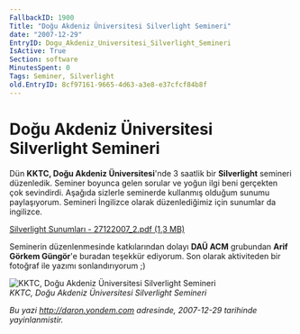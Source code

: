 ```yaml
---
FallbackID: 1900
Title: "Doğu Akdeniz Üniversitesi Silverlight Semineri"
date: "2007-12-29"
EntryID: Dogu_Akdeniz_Universitesi_Silverlight_Semineri
IsActive: True
Section: software
MinutesSpent: 0
Tags: Seminer, Silverlight
old.EntryID: 8cf97161-9665-4d63-a3e8-e37cfcf84b8f
---
```

# Doğu Akdeniz Üniversitesi Silverlight Semineri
Dün **KKTC, Doğu Akdeniz Üniversitesi**'nde 3 saatlik bir
**Silverlight** semineri düzenledik. Seminer boyunca gelen sorular ve
yoğun ilgi beni gerçekten çok sevindirdi. Aşağıda sizlerle seminerde
kullanmış olduğum sunumu paylaşıyorum. Semineri İngilizce olarak
düzenlediğimiz için sunumlar da ingilizce.

[Silverlight Sunumları - 27122007\_2.pdf (1,3
MB)](media/Dogu_Akdeniz_Universitesi_Silverlight_Semineri/27122007_2.pdf)

Seminerin düzenlenmesinde katkılarından dolayı **DAÜ ACM** grubundan
**Arif Görkem Güngör**'e buradan teşekkür ediyorum. Son olarak
aktiviteden bir fotoğraf ile yazımı sonlandırıyorum ;)

![KKTC, Doğu Akdeniz Üniversitesi Silverlight
Semineri](media/Dogu_Akdeniz_Universitesi_Silverlight_Semineri/27122007_3.jpg)\
*KKTC, Doğu Akdeniz Üniversitesi Silverlight Semineri*



*Bu yazi http://daron.yondem.com adresinde, 2007-12-29 tarihinde yayinlanmistir.*
